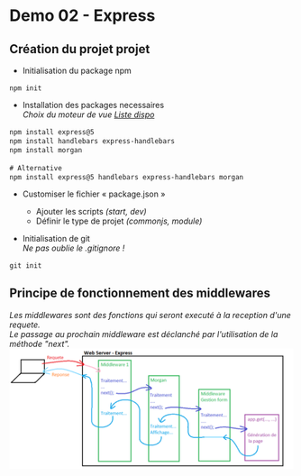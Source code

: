 # Demo 02 - Express

## Création du projet projet
- Initialisation du package npm
```
npm init
```

- Installation des packages necessaires \
  _Choix du moteur de vue [Liste dispo](https://www.javatpoint.com/expressjs-template)_
```
npm install express@5
npm install handlebars express-handlebars
npm install morgan

# Alternative
npm install express@5 handlebars express-handlebars morgan
```

- Customiser le fichier « package.json »
  - Ajouter les scripts _(start, dev)_
  - Définir le type de projet _(commonjs, module)_

- Initialisation de git \
  _Ne pas oublie le .gitignore !_
```
git init
```

## Principe de fonctionnement des middlewares
_Les middlewares sont des fonctions qui seront executé à la reception d'une requete._ \
_Le passage au prochain middleware est déclanché par l'utilisation de la méthode "next"._
![Principe middleware](/ressources/middleware.png)